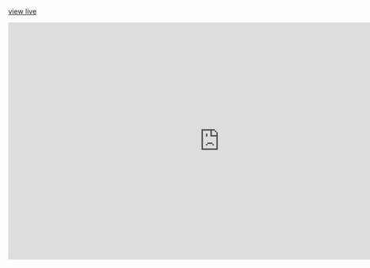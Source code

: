 [view live](https://rawgit.com/ChildMindInstitute/Biblio_Reader/master/biblio_reader/map/map.html)
<iframe width="854" height="480" src="https://rawgit.com/ChildMindInstitute/Biblio_Reader/master/biblio_reader/map/map.html" frameborder="0" allowfullscreen></iframe>
